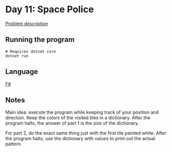 # Day 11: Space Police

[Problem description](https://adventofcode.com/2019/day/11)

## Running the program
```
# Requires dotnet core
dotnet run
```

## Language
[F#](https://en.wikipedia.org/wiki/F_Sharp_(programming_language))

## Notes
Main idea: execute the program while keeping track of your position and
direction. Keep the colors of the visited tiles in a dictionary. After
the program halts, the answer of part 1 is the size of the dictionary.

For part 2, do the exact same thing just with the first tile painted white.
After the program halts, use the dictionary with values to print out the
actual pattern.
